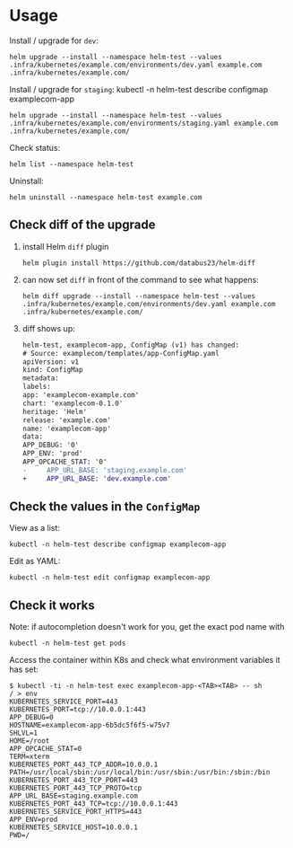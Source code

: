 # Usage

Install / upgrade for `dev`:
```shell
helm upgrade --install --namespace helm-test --values .infra/kubernetes/example.com/environments/dev.yaml example.com .infra/kubernetes/example.com/
```

Install / upgrade for `staging`:                                kubectl -n helm-test describe configmap examplecom-app
```shell
helm upgrade --install --namespace helm-test --values .infra/kubernetes/example.com/environments/staging.yaml example.com .infra/kubernetes/example.com/
```

Check status:
```shell
helm list --namespace helm-test
```

Uninstall:
```shell
helm uninstall --namespace helm-test example.com
```

## Check diff of the upgrade

1. install Helm `diff` plugin  
    ```
    helm plugin install https://github.com/databus23/helm-diff
    ```
2. can now set `diff` in front of the command to see what happens:  
   ```shell
   helm diff upgrade --install --namespace helm-test --values .infra/kubernetes/example.com/environments/dev.yaml example.com .infra/kubernetes/example.com/
   ```
3. diff shows up:   
    ```patch
    helm-test, examplecom-app, ConfigMap (v1) has changed:
    # Source: examplecom/templates/app-ConfigMap.yaml
    apiVersion: v1
    kind: ConfigMap
    metadata:
    labels:
    app: 'examplecom-example.com'
    chart: 'examplecom-0.1.0'
    heritage: 'Helm'
    release: 'example.com'
    name: 'examplecom-app'
    data:
    APP_DEBUG: '0'
    APP_ENV: 'prod'
    APP_OPCACHE_STAT: '0'
    -     APP_URL_BASE: 'staging.example.com'
    +     APP_URL_BASE: 'dev.example.com'
    ```

## Check the values in the `ConfigMap`

View as a list:

```shell
kubectl -n helm-test describe configmap examplecom-app
```

Edit as YAML:

```shell
kubectl -n helm-test edit configmap examplecom-app
```

## Check it works

Note: if autocompletion doesn't work for you, get the exact pod name with

```shell
kubectl -n helm-test get pods
```

Access the container within K8s and check what environment variables it has set:

```shell
$ kubectl -ti -n helm-test exec examplecom-app-<TAB><TAB> -- sh
/ > env
KUBERNETES_SERVICE_PORT=443
KUBERNETES_PORT=tcp://10.0.0.1:443
APP_DEBUG=0
HOSTNAME=examplecom-app-6b5dc5f6f5-w75v7
SHLVL=1
HOME=/root
APP_OPCACHE_STAT=0
TERM=xterm
KUBERNETES_PORT_443_TCP_ADDR=10.0.0.1
PATH=/usr/local/sbin:/usr/local/bin:/usr/sbin:/usr/bin:/sbin:/bin
KUBERNETES_PORT_443_TCP_PORT=443
KUBERNETES_PORT_443_TCP_PROTO=tcp
APP_URL_BASE=staging.example.com
KUBERNETES_PORT_443_TCP=tcp://10.0.0.1:443
KUBERNETES_SERVICE_PORT_HTTPS=443
APP_ENV=prod
KUBERNETES_SERVICE_HOST=10.0.0.1
PWD=/
```
